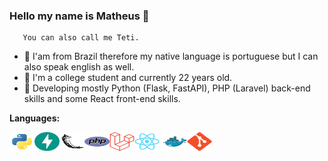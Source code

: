 ### Hello my name is Matheus 👋
       You can also call me Teti.
       
- 💬 I'am from Brazil therefore my native language is portuguese but I can also speak english as well.
- 🏫 I'm a college student and currently 22 years old.
- 👯 Developing mostly Python (Flask, FastAPI), PHP (Laravel) back-end skills and some React front-end skills.

**Languages:**  

<img align="center" alt="Rafa-Python" height="30" width="40" src="https://raw.githubusercontent.com/devicons/devicon/master/icons/python/python-original.svg"><img align="center" alt="Rafa-React" height="30" width="40" src="https://raw.githubusercontent.com/devicons/devicon/master/icons/fastapi/fastapi-original.svg"><img align="center" alt="Rafa-React" height="30" width="40" src="https://raw.githubusercontent.com/devicons/devicon/master/icons/flask/flask-original.svg"><img align="center" alt="Rafa-React" height="30" width="40" src="https://raw.githubusercontent.com/devicons/devicon/master/icons/php/php-original.svg"><img align="center" alt="Rafa-React" height="30" width="40" src="https://raw.githubusercontent.com/devicons/devicon/master/icons/laravel/laravel-original.svg"><img align="center" alt="Rafa-React" height="30" width="40" src="https://raw.githubusercontent.com/devicons/devicon/master/icons/react/react-original.svg">
<img align="center" alt="Rafa-Docker" height="30" width="40" src="https://raw.githubusercontent.com/devicons/devicon/master/icons/docker/docker-original.svg"><img align="center" alt="Rafa-Git" height="30" width="40" src="https://raw.githubusercontent.com/devicons/devicon/master/icons/git/git-original.svg">
